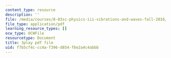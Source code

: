 ```yaml
---
content_type: resource
description: ''
file: /media/courses/8-03sc-physics-iii-vibrations-and-waves-fall-2016/f7b5cf4ccc4af396d854f6e2a4c4abbb_T2n6fVybLcU.pdf
file_type: application/pdf
learning_resource_types: []
ocw_type: OCWFile
resourcetype: Document
title: 3play pdf file
uid: f7b5cf4c-cc4a-f396-d854-f6e2a4c4abbb
---
```

